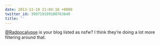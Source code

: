 ```yaml
---
date: 2013-11-10 21:04:18 +0000
twitter_id: 399719199108763648
title: ''
---
```


<!-- Tweet at https://twitter.com/statuses/399715136875020288 is either deleted or protected. -->

[@Radpocalypse](https://twitter.com/Radpocalypse) is your blog listed as nsfw? I think they’re doing a lot more filtering around that.
